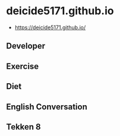 # deicide5171.github.io

- https://deicide5171.github.io/

## Developer

## Exercise

## Diet

## English Conversation

## Tekken 8
